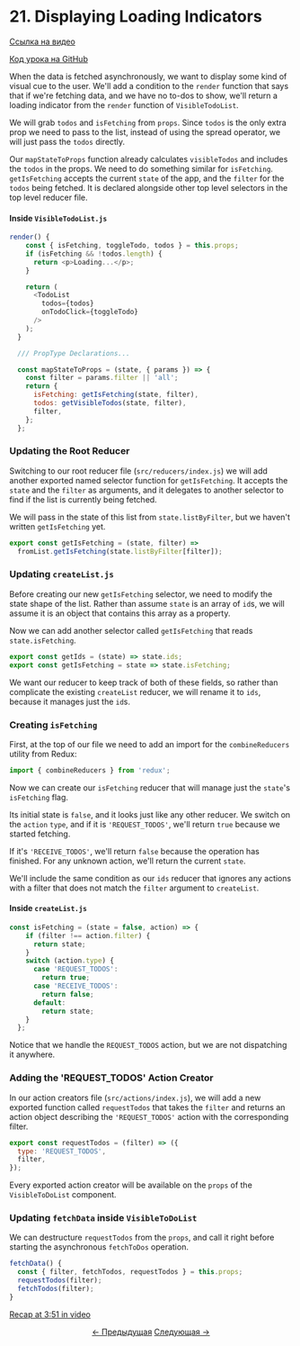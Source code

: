 # 21. Displaying Loading Indicators

[Ссылка на видео](https://egghead.io/lessons/javascript-redux-displaying-loading-indicators)

[Код урока на GitHub](https://github.com/gaearon/todos/tree/21-displaying-loading-indicators)

When the data is fetched asynchronously, we want to display some kind of visual cue to the user. We'll add a condition to the `render` function that says that if we're fetching data, and we have no to-dos to show, we'll return a loading indicator from the `render` function of `VisibleTodoList`.

We will grab `todos` and `isFetching` from `props`. Since `todos` is the only extra prop we need to pass to the list, instead of using the spread operator, we will just pass the `todos` directly.

Our `mapStateToProps` function already calculates `visibleTodos` and includes the `todos` in the props. We need to do something similar for `isFetching`. `getIsFetching` accepts the current `state` of the app, and the `filter` for the `todos` being fetched. It is declared alongside other top level selectors in the top level reducer file.

#### Inside `VisibleTodoList.js`
```javascript
render() {
    const { isFetching, toggleTodo, todos } = this.props;
    if (isFetching && !todos.length) {
      return <p>Loading...</p>;
    }

    return (
      <TodoList
        todos={todos}
        onTodoClick={toggleTodo}
      />
    );
  }

  /// PropType Declarations...

  const mapStateToProps = (state, { params }) => {
    const filter = params.filter || 'all';
    return {
      isFetching: getIsFetching(state, filter),
      todos: getVisibleTodos(state, filter),
      filter,
    };
  };
```

### Updating the Root Reducer

Switching to our root reducer file (`src/reducers/index.js`) we will add another exported named selector function for `getIsFetching`. It accepts the `state` and the `filter` as arguments, and it delegates to another selector to find if the list is currently being fetched.

We will pass in the state of this list from `state.listByFilter`, but we haven't written `getIsFetching` yet.

```javascript
export const getIsFetching = (state, filter) =>
  fromList.getIsFetching(state.listByFilter[filter]);
```

### Updating `createList.js`

Before creating our new `getIsFetching` selector, we need to modify the state shape of the list. Rather than assume `state` is an array of `id`s, we will assume it is an object that contains this array as a property.

Now we can add another selector called `getIsFetching` that reads `state.isFetching`.

```javascript
export const getIds = (state) => state.ids;
export const getIsFetching = state => state.isFetching;
```

We want our reducer to keep track of both of these fields, so rather than complicate the existing `createList` reducer, we will rename it to `ids`, because it manages just the `id`s.

### Creating `isFetching`

First, at the top of our file we need to add an import for the `combineReducers` utility from Redux:
```javascript
import { combineReducers } from 'redux';
```

Now we can create our `isFetching` reducer that will manage just the `state`'s `isFetching` flag.

Its initial state is `false`, and it looks just like any other reducer. We switch on the `action` `type`, and if it is `'REQUEST_TODOS'`, we'll return `true` because we started fetching.

If it's `'RECEIVE_TODOS'`, we'll return `false` because the operation has finished. For any unknown action, we'll return the current `state`.

We'll include the same condition as our `ids` reducer that ignores any actions with a filter that does not match the `filter` argument to `createList`.

#### Inside `createList.js`
```javascript
const isFetching = (state = false, action) => {
    if (filter !== action.filter) {
      return state;
    }
    switch (action.type) {
      case 'REQUEST_TODOS':
        return true;
      case 'RECEIVE_TODOS':
        return false;
      default:
        return state;
    }
  };
```

Notice that we handle the `REQUEST_TODOS` action, but we are not dispatching it anywhere.

### Adding the 'REQUEST_TODOS' Action Creator

In our action creators file (`src/actions/index.js`), we will add a new exported function called `requestTodos` that takes the `filter` and returns an action object describing the `'REQUEST_TODOS'` action with the corresponding filter.

```javascript
export const requestTodos = (filter) => ({
  type: 'REQUEST_TODOS',
  filter,
});
```

Every exported action creator will be available on the `props` of the `VisibleToDoList` component.

### Updating `fetchData` inside `VisibleToDoList`
We can destructure `requestTodos` from the `props`, and call it right before starting the asynchronous `fetchToDos` operation.

```javascript
fetchData() {
  const { filter, fetchTodos, requestTodos } = this.props;
  requestTodos(filter);
  fetchTodos(filter);
}
```

[Recap at 3:51 in video](https://egghead.io/lessons/javascript-redux-displaying-loading-indicators)

<p align="center">
<a href="./20-Refactoring_the_Reducers.md"><- Предыдущая</a>
<a href="./22-Dispatching_Actions_Asynchronously_with_Thunks.md">Следующая -></a>
</p>
